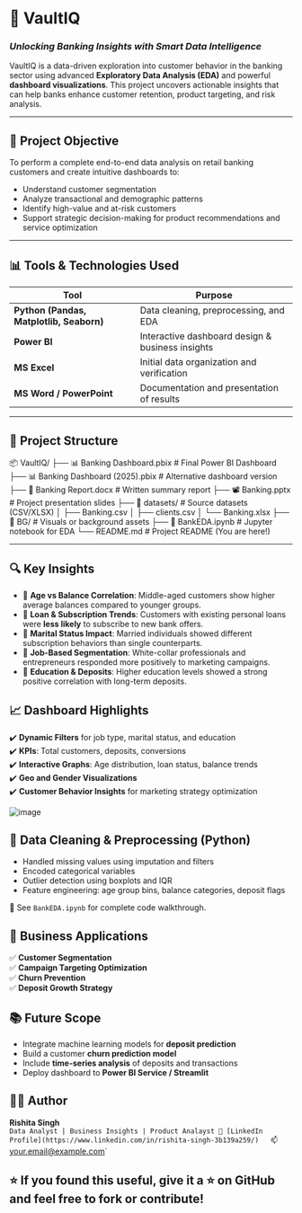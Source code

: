  # 💼 VaultIQ
### _Unlocking Banking Insights with Smart Data Intelligence_

VaultIQ is a data-driven exploration into customer behavior in the banking sector using advanced **Exploratory Data Analysis (EDA)** and powerful **dashboard visualizations**. This project uncovers actionable insights that can help banks enhance customer retention, product targeting, and risk analysis.

---

## 🧠 Project Objective

To perform a complete end-to-end data analysis on retail banking customers and create intuitive dashboards to:

- Understand customer segmentation
- Analyze transactional and demographic patterns
- Identify high-value and at-risk customers
- Support strategic decision-making for product recommendations and service optimization

---

## 📊 Tools & Technologies Used

| Tool | Purpose |
|------|---------|
| **Python (Pandas, Matplotlib, Seaborn)** | Data cleaning, preprocessing, and EDA |
| **Power BI** | Interactive dashboard design & business insights |
| **MS Excel** | Initial data organization and verification |
| **MS Word / PowerPoint** | Documentation and presentation of results |

---

## 📁 Project Structure
📦 VaultIQ/
├── 📊 Banking Dashboard.pbix # Final Power BI Dashboard
├── 📊 Banking Dashboard (2025).pbix # Alternative dashboard version
├── 📄 Banking Report.docx # Written summary report
├── 📽️ Banking.pptx # Project presentation slides
├── 📂 datasets/ # Source datasets (CSV/XLSX)
│ ├── Banking.csv
│ ├── clients.csv
│ └── Banking.xlsx
├── 📂 BG/ # Visuals or background assets
├── 📓 BankEDA.ipynb # Jupyter notebook for EDA
└── README.md # Project README (You are here!)


---

## 🔍 Key Insights

- 📌 **Age vs Balance Correlation**: Middle-aged customers show higher average balances compared to younger groups.
- 📌 **Loan & Subscription Trends**: Customers with existing personal loans were **less likely** to subscribe to new bank offers.
- 📌 **Marital Status Impact**: Married individuals showed different subscription behaviors than single counterparts.
- 📌 **Job-Based Segmentation**: White-collar professionals and entrepreneurs responded more positively to marketing campaigns.
- 📌 **Education & Deposits**: Higher education levels showed a strong positive correlation with long-term deposits.



## 📈 Dashboard Highlights

✔️ **Dynamic Filters** for job type, marital status, and education  
✔️ **KPIs**: Total customers, deposits, conversions  
✔️ **Interactive Graphs**: Age distribution, loan status, balance trends  
✔️ **Geo and Gender Visualizations**  
✔️ **Customer Behavior Insights** for marketing strategy optimization  

![image](https://github.com/user-attachments/assets/6b8d81fa-d85a-4dcc-8210-2f92a76ec764)



## 🧹 Data Cleaning & Preprocessing (Python)

- Handled missing values using imputation and filters
- Encoded categorical variables
- Outlier detection using boxplots and IQR
- Feature engineering: age group bins, balance categories, deposit flags

📌 See `BankEDA.ipynb` for complete code walkthrough.



## 📢 Business Applications

✅ **Customer Segmentation**  
✅ **Campaign Targeting Optimization**  
✅ **Churn Prevention**  
✅ **Deposit Growth Strategy**



## 📚 Future Scope

- Integrate machine learning models for **deposit prediction**
- Build a customer **churn prediction model**
- Include **time-series analysis** of deposits and transactions
- Deploy dashboard to **Power BI Service / Streamlit**



## 👩‍💻 Author

**Rishita Singh**  
`Data Analyst | Business Insights | Product Analayst
🔗 [LinkedIn Profile](https://www.linkedin.com/in/rishita-singh-3b139a259/)  
📫 `your.email@example.com`


## ⭐️ If you found this useful, give it a ⭐️ on GitHub and feel free to fork or contribute!
